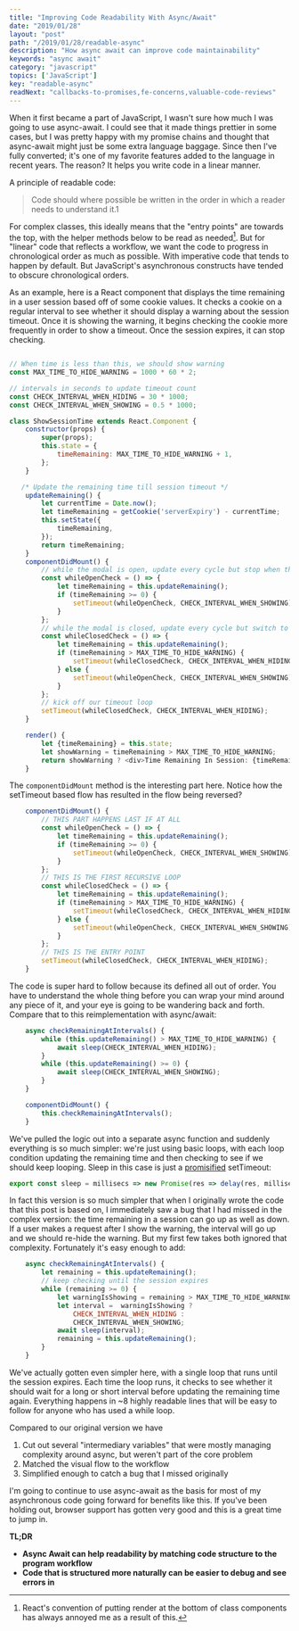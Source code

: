 ```yaml
---
title: "Improving Code Readability With Async/Await"
date: "2019/01/28"
layout: "post"
path: "/2019/01/28/readable-async"
description: "How async await can improve code maintainability"
keywords: "async await"
category: "javascript"
topics: ['JavaScript']
key: "readable-async"
readNext: "callbacks-to-promises,fe-concerns,valuable-code-reviews"
---
```


When it first became a part of JavaScript, I wasn't sure how much I was going to use async-await.  I could see that it made things prettier in some cases, but I was pretty happy with my promise chains and thought that async-await might just be some extra language baggage.  Since then I've fully converted; it's one of my favorite features added to the language in recent years.  The reason?  It helps you write code in a linear manner.

A principle of readable code:

> Code should where possible be written in the order in which a reader needs to understand it.1

For complex classes, this ideally means that the "entry points" are towards the top, with the helper methods below to be read as needed[^1]. But for "linear" code that reflects a workflow, we want the code to progress in chronological order as much as possible.  With imperative code that tends to happen by default.  But JavaScript's asynchronous constructs have tended to obscure chronological orders.

As an example, here is a React component that displays the time remaining in a user session based off of some cookie values.  It checks a cookie on a regular interval to see whether it should display a warning about the session timeout.  Once it is showing the warning, it begins checking the cookie more frequently in order to show a timeout.  Once the session expires, it can stop checking.


```javascript

// When time is less than this, we should show warning
const MAX_TIME_TO_HIDE_WARNING = 1000 * 60 * 2;

// intervals in seconds to update timeout count
const CHECK_INTERVAL_WHEN_HIDING = 30 * 1000;
const CHECK_INTERVAL_WHEN_SHOWING = 0.5 * 1000;

class ShowSessionTime extends React.Component {
    constructor(props) {
        super(props);
        this.state = {
            timeRemaining: MAX_TIME_TO_HIDE_WARNING + 1,
        };
    }

   /* Update the remaining time till session timeout */
    updateRemaining() {
        let currentTime = Date.now();
        let timeRemaining = getCookie('serverExpiry') - currentTime;
        this.setState({
            timeRemaining,
        });
        return timeRemaining;
    }
    componentDidMount() {
        // while the modal is open, update every cycle but stop when the time remaining is 0
        const whileOpenCheck = () => {
            let timeRemaining = this.updateRemaining();
            if (timeRemaining >= 0) {
                setTimeout(whileOpenCheck, CHECK_INTERVAL_WHEN_SHOWING);
            }
        };
        // while the modal is closed, update every cycle but switch to the open cycle when we reach the threshold
        const whileClosedCheck = () => {
            let timeRemaining = this.updateRemaining();
            if (timeRemaining > MAX_TIME_TO_HIDE_WARNING) {
                setTimeout(whileClosedCheck, CHECK_INTERVAL_WHEN_HIDING);
            } else {
                setTimeout(whileOpenCheck, CHECK_INTERVAL_WHEN_SHOWING);
            }
        };
        // kick off our timeout loop
        setTimeout(whileClosedCheck, CHECK_INTERVAL_WHEN_HIDING);
    }

    render() {
        let {timeRemaining} = this.state;
        let showWarning = timeRemaining > MAX_TIME_TO_HIDE_WARNING;
        return showWarning ? <div>Time Remaining In Session: {timeRemaining} </div> : null;
    }
```

The `componentDidMount` method is the interesting part here.  Notice how the setTimeout based flow has resulted in the flow being reversed?

```javascript
    componentDidMount() {
        // THIS PART HAPPENS LAST IF AT ALL
        const whileOpenCheck = () => {
            let timeRemaining = this.updateRemaining();
            if (timeRemaining >= 0) {
                setTimeout(whileOpenCheck, CHECK_INTERVAL_WHEN_SHOWING);
            }
        };
        // THIS IS THE FIRST RECURSIVE LOOP
        const whileClosedCheck = () => {
            let timeRemaining = this.updateRemaining();
            if (timeRemaining > MAX_TIME_TO_HIDE_WARNING) {
                setTimeout(whileClosedCheck, CHECK_INTERVAL_WHEN_HIDING);
            } else {
                setTimeout(whileOpenCheck, CHECK_INTERVAL_WHEN_SHOWING);
            }
        };
        // THIS IS THE ENTRY POINT
        setTimeout(whileClosedCheck, CHECK_INTERVAL_WHEN_HIDING);
    }
```

The code is super hard to follow because its defined all out of order.  You have to understand the whole thing before you can wrap your mind around any piece of it, and your eye is going to be wandering back and forth.  Compare that to this reimplementation with async/await:

```javascript
    async checkRemainingAtIntervals() {
        while (this.updateRemaining() > MAX_TIME_TO_HIDE_WARNING) {
            await sleep(CHECK_INTERVAL_WHEN_HIDING);
        }
        while (this.updateRemaining() >= 0) {
            await sleep(CHECK_INTERVAL_WHEN_SHOWING);
        }
    }

    componentDidMount() {
        this.checkRemainingAtIntervals();
    }
```

We've pulled the logic out into a separate async function and suddenly everything is so much simpler: we're just using basic loops, with each loop condition updating the remaining time and then checking to see if we should keep looping.  Sleep in this case is just a [promisified](https://benmccormick.org/2015/12/30/es6-patterns-converting-callbacks-to-promises) setTimeout:

```javascript
export const sleep = millisecs => new Promise(res => delay(res, millisecs));
```

In fact this version is so much simpler that when I originally wrote the code that this post is based on, I immediately saw a bug that I had missed in the complex version: the time remaining in a session can go up as well as down.  If a user makes a request after I show the warning, the interval will go up and we should re-hide the warning.  But my first few takes both ignored that complexity.  Fortunately it's easy enough to add:

```javascript
    async checkRemainingAtIntervals() {
        let remaining = this.updateRemaining();
        // keep checking until the session expires
        while (remaining >= 0) {
            let warningIsShowing = remaining > MAX_TIME_TO_HIDE_WARNING;
            let interval =  warningIsShowing ?
                CHECK_INTERVAL_WHEN_HIDING :
                CHECK_INTERVAL_WHEN_SHOWING;
            await sleep(interval);
            remaining = this.updateRemaining();
        }
    }
```

We've actually gotten even simpler here, with a single loop that runs until the session
expires.  Each time the loop runs, it checks to see whether it should wait for a long or short interval before updating the remaining time again.  Everything happens in ~8 highly readable lines that will be easy to follow for anyone who has used a while loop.

Compared to our original version we have

1. Cut out several "intermediary variables" that were mostly managing complexity around async, but weren't part of the core problem
2. Matched the visual flow to the workflow
3. Simplified enough to catch a bug that I missed originally

I'm going to continue to use async-await as the basis for most of my asynchronous code going forward for benefits like this.  If you've been holding out, browser support has gotten very good and this is a great time to jump in.



**TL;DR**

- **Async Await can help readability by matching code structure to the program workflow**
- **Code that is structured more naturally can be easier to debug and see errors in**




[^1]: React's convention of putting render at the bottom of class components has always annoyed me as a result of this.
